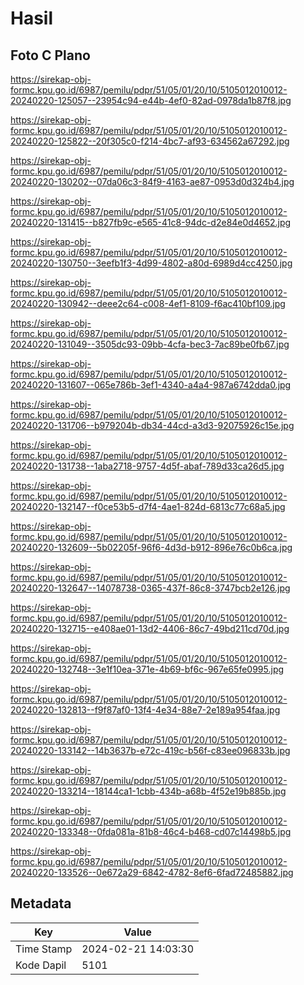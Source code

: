 # Hasil

## Foto C Plano

https://sirekap-obj-formc.kpu.go.id/6987/pemilu/pdpr/51/05/01/20/10/5105012010012-20240220-125057--23954c94-e44b-4ef0-82ad-0978da1b87f8.jpg

https://sirekap-obj-formc.kpu.go.id/6987/pemilu/pdpr/51/05/01/20/10/5105012010012-20240220-125822--20f305c0-f214-4bc7-af93-634562a67292.jpg

https://sirekap-obj-formc.kpu.go.id/6987/pemilu/pdpr/51/05/01/20/10/5105012010012-20240220-130202--07da06c3-84f9-4163-ae87-0953d0d324b4.jpg

https://sirekap-obj-formc.kpu.go.id/6987/pemilu/pdpr/51/05/01/20/10/5105012010012-20240220-131415--b827fb9c-e565-41c8-94dc-d2e84e0d4652.jpg

https://sirekap-obj-formc.kpu.go.id/6987/pemilu/pdpr/51/05/01/20/10/5105012010012-20240220-130750--3eefb1f3-4d99-4802-a80d-6989d4cc4250.jpg

https://sirekap-obj-formc.kpu.go.id/6987/pemilu/pdpr/51/05/01/20/10/5105012010012-20240220-130942--deee2c64-c008-4ef1-8109-f6ac410bf109.jpg

https://sirekap-obj-formc.kpu.go.id/6987/pemilu/pdpr/51/05/01/20/10/5105012010012-20240220-131049--3505dc93-09bb-4cfa-bec3-7ac89be0fb67.jpg

https://sirekap-obj-formc.kpu.go.id/6987/pemilu/pdpr/51/05/01/20/10/5105012010012-20240220-131607--065e786b-3ef1-4340-a4a4-987a6742dda0.jpg

https://sirekap-obj-formc.kpu.go.id/6987/pemilu/pdpr/51/05/01/20/10/5105012010012-20240220-131706--b979204b-db34-44cd-a3d3-92075926c15e.jpg

https://sirekap-obj-formc.kpu.go.id/6987/pemilu/pdpr/51/05/01/20/10/5105012010012-20240220-131738--1aba2718-9757-4d5f-abaf-789d33ca26d5.jpg

https://sirekap-obj-formc.kpu.go.id/6987/pemilu/pdpr/51/05/01/20/10/5105012010012-20240220-132147--f0ce53b5-d7f4-4ae1-824d-6813c77c68a5.jpg

https://sirekap-obj-formc.kpu.go.id/6987/pemilu/pdpr/51/05/01/20/10/5105012010012-20240220-132609--5b02205f-96f6-4d3d-b912-896e76c0b6ca.jpg

https://sirekap-obj-formc.kpu.go.id/6987/pemilu/pdpr/51/05/01/20/10/5105012010012-20240220-132647--14078738-0365-437f-86c8-3747bcb2e126.jpg

https://sirekap-obj-formc.kpu.go.id/6987/pemilu/pdpr/51/05/01/20/10/5105012010012-20240220-132715--e408ae01-13d2-4406-86c7-49bd211cd70d.jpg

https://sirekap-obj-formc.kpu.go.id/6987/pemilu/pdpr/51/05/01/20/10/5105012010012-20240220-132748--3e1f10ea-371e-4b69-bf6c-967e65fe0995.jpg

https://sirekap-obj-formc.kpu.go.id/6987/pemilu/pdpr/51/05/01/20/10/5105012010012-20240220-132813--f9f87af0-13f4-4e34-88e7-2e189a954faa.jpg

https://sirekap-obj-formc.kpu.go.id/6987/pemilu/pdpr/51/05/01/20/10/5105012010012-20240220-133142--14b3637b-e72c-419c-b56f-c83ee096833b.jpg

https://sirekap-obj-formc.kpu.go.id/6987/pemilu/pdpr/51/05/01/20/10/5105012010012-20240220-133214--18144ca1-1cbb-434b-a68b-4f52e19b885b.jpg

https://sirekap-obj-formc.kpu.go.id/6987/pemilu/pdpr/51/05/01/20/10/5105012010012-20240220-133348--0fda081a-81b8-46c4-b468-cd07c14498b5.jpg

https://sirekap-obj-formc.kpu.go.id/6987/pemilu/pdpr/51/05/01/20/10/5105012010012-20240220-133526--0e672a29-6842-4782-8ef6-6fad72485882.jpg


## Metadata

| Key        | Value               |
| ---------- | ------------------- |
| Time Stamp | 2024-02-21 14:03:30 |
| Kode Dapil | 5101                |



